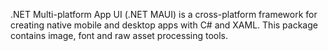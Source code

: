 .NET Multi-platform App UI (.NET MAUI) is a cross-platform framework for creating native mobile and desktop apps with C# and XAML. This package contains image, font and raw asset processing tools.
